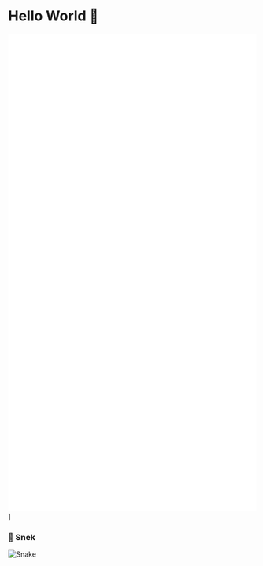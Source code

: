 # Hello World 👋

[![Metrics](https://raw.githubusercontent.com/auravoid/auravoid/output/github-metrics.svg)](https://metrics.lecoq.io)]

### 🐍 Snek

![Snake](https://raw.githubusercontent.com/auravoid/auravoid/output/github-contribution-grid-snake.svg)

